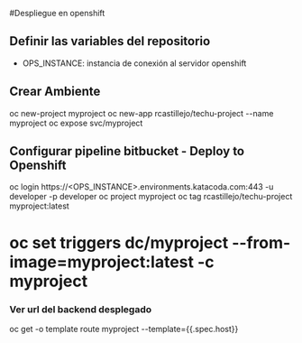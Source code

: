 #Despliegue en openshift
## Definir las variables del repositorio
* OPS_INSTANCE: instancia de conexión al servidor openshift
## Crear Ambiente
oc new-project myproject
oc new-app rcastillejo/techu-project --name myproject
oc expose svc/myproject

## Configurar pipeline bitbucket - Deploy to Openshift
oc login https://<OPS_INSTANCE>.environments.katacoda.com:443 -u developer -p developer
oc project myproject
oc tag rcastillejo/techu-project myproject:latest

# oc set triggers dc/myproject --from-image=myproject:latest -c myproject
### Ver url del backend desplegado
oc get -o template route myproject --template={{.spec.host}}
